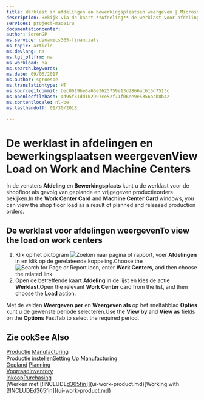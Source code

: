 ```yaml
---
title: Werklast in afdelingen en bewerkingsplaatsen weergeven | Microsoft Docs
description: Bekijk via de kaart **Afdeling** de werklast voor afdelingen als gevolg van vrijgegeven productieorders.
services: project-madeira
documentationcenter: 
author: SorenGP
ms.service: dynamics365-financials
ms.topic: article
ms.devlang: na
ms.tgt_pltfrm: na
ms.workload: na
ms.search.keywords: 
ms.date: 09/06/2017
ms.author: sgroespe
ms.translationtype: HT
ms.sourcegitcommit: bec0619be0a65e3625759e13d2866ac615d7513c
ms.openlocfilehash: 4d95f31dd102997ce52f71f06ee9e5356acb8b42
ms.contentlocale: nl-be
ms.lasthandoff: 01/30/2018

---
```

# <a name="view-load-on-work-and-machine-centers"></a><span data-ttu-id="4fa8f-103">De werklast in afdelingen en bewerkingsplaatsen weergeven</span><span class="sxs-lookup"><span data-stu-id="4fa8f-103">View Load on Work and Machine Centers</span></span>
<span data-ttu-id="4fa8f-104">In de vensters **Afdeling** en **Bewerkingsplaats** kunt u de werklast voor de shopfloor als gevolg van geplande en vrijgegeven productieorders bekijken.</span><span class="sxs-lookup"><span data-stu-id="4fa8f-104">In the **Work Center Card** and **Machine Center Card** windows, you can view the shop floor load as a result of planned and released production orders.</span></span>    

## <a name="to-view-the-load-on-work-centers"></a><span data-ttu-id="4fa8f-105">De werklast voor afdelingen weergeven</span><span class="sxs-lookup"><span data-stu-id="4fa8f-105">To view the load on work centers</span></span>  
1.  <span data-ttu-id="4fa8f-106">Klik op het pictogram ![Zoeken naar pagina of rapport](media/ui-search/search_small.png "pictogram Zoeken naar pagina of rapport"), voer **Afdelingen** in en klik op de gerelateerde koppeling.</span><span class="sxs-lookup"><span data-stu-id="4fa8f-106">Choose the ![Search for Page or Report](media/ui-search/search_small.png "Search for Page or Report icon") icon, enter **Work Centers**, and then choose the related link.</span></span>  
2.  <span data-ttu-id="4fa8f-107">Open de betreffende kaart **Afdeling** in de lijst en kies de actie **Werklast**.</span><span class="sxs-lookup"><span data-stu-id="4fa8f-107">Open the relevant **Work Center** card from the list, and then choose the **Load** action.</span></span>  

<span data-ttu-id="4fa8f-108">Met de velden **Weergeven per** en **Weergeven als** op het sneltabblad **Opties** kunt u de gewenste periode selecteren.</span><span class="sxs-lookup"><span data-stu-id="4fa8f-108">Use the **View by** and **View as** fields on the **Options** FastTab to select the required period.</span></span>  

## <a name="see-also"></a><span data-ttu-id="4fa8f-109">Zie ook</span><span class="sxs-lookup"><span data-stu-id="4fa8f-109">See Also</span></span>  
<span data-ttu-id="4fa8f-110">[Productie](production-manage-manufacturing.md)  </span><span class="sxs-lookup"><span data-stu-id="4fa8f-110">[Manufacturing](production-manage-manufacturing.md)  </span></span>  
[<span data-ttu-id="4fa8f-111">Productie instellen</span><span class="sxs-lookup"><span data-stu-id="4fa8f-111">Setting Up Manufacturing</span></span>](production-configure-production-processes.md)  
<span data-ttu-id="4fa8f-112">[Gepland](production-planning.md)    </span><span class="sxs-lookup"><span data-stu-id="4fa8f-112">[Planning](production-planning.md)    </span></span>  
[<span data-ttu-id="4fa8f-113">Voorraad</span><span class="sxs-lookup"><span data-stu-id="4fa8f-113">Inventory</span></span>](inventory-manage-inventory.md)  
[<span data-ttu-id="4fa8f-114">Inkoop</span><span class="sxs-lookup"><span data-stu-id="4fa8f-114">Purchasing</span></span>](purchasing-manage-purchasing.md)  
<span data-ttu-id="4fa8f-115">[Werken met [!INCLUDE[d365fin](includes/d365fin_md.md)]](ui-work-product.md)</span><span class="sxs-lookup"><span data-stu-id="4fa8f-115">[Working with [!INCLUDE[d365fin](includes/d365fin_md.md)]](ui-work-product.md)</span></span>

